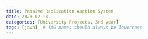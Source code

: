 ```yaml
---
title: Passive Replication Auction System
date: 2023-02-18
categories: [University Projects, 3rd year]
tags: [java]  # TAG names should always be lowercase
---
```


